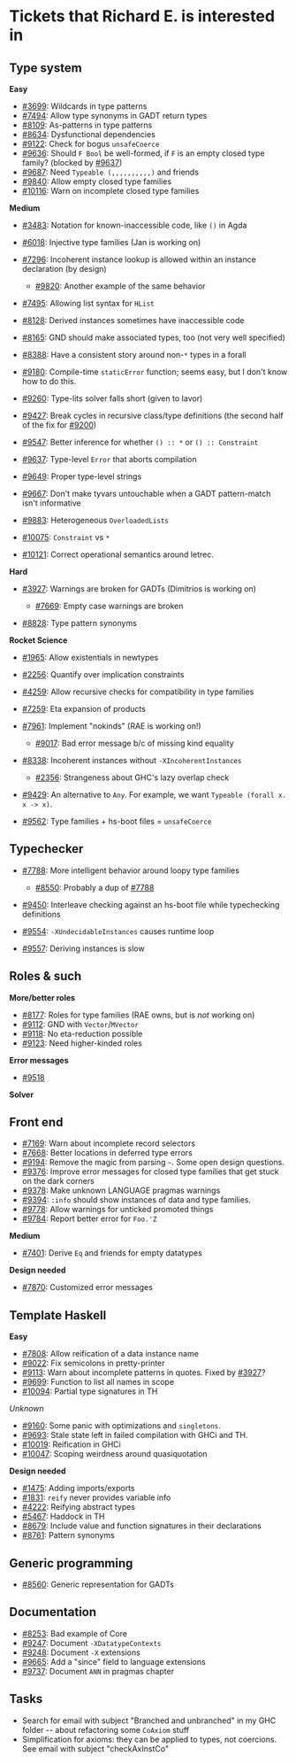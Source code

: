 # Tickets that Richard E. is interested in

## Type system

**Easy**

- [\#3699](https://gitlab.haskell.org//ghc/ghc/issues/3699): Wildcards in type patterns
- [\#7494](https://gitlab.haskell.org//ghc/ghc/issues/7494): Allow type synonyms in GADT return types
- [\#8109](https://gitlab.haskell.org//ghc/ghc/issues/8109): As-patterns in type patterns
- [\#8634](https://gitlab.haskell.org//ghc/ghc/issues/8634): Dysfunctional dependencies
- [\#9122](https://gitlab.haskell.org//ghc/ghc/issues/9122): Check for bogus `unsafeCoerce`
- [\#9636](https://gitlab.haskell.org//ghc/ghc/issues/9636): Should `F Bool` be well-formed, if `F` is an empty closed type family? (blocked by [\#9637](https://gitlab.haskell.org//ghc/ghc/issues/9637))
- [\#9687](https://gitlab.haskell.org//ghc/ghc/issues/9687): Need `Typeable (,,,,,,,,,,)` and friends
- [\#9840](https://gitlab.haskell.org//ghc/ghc/issues/9840): Allow empty closed type families
- [\#10116](https://gitlab.haskell.org//ghc/ghc/issues/10116): Warn on incomplete closed type families

**Medium**

- [\#3483](https://gitlab.haskell.org//ghc/ghc/issues/3483): Notation for known-inaccessible code, like `()` in Agda
- [\#6018](https://gitlab.haskell.org//ghc/ghc/issues/6018): Injective type families (Jan is working on)
- [\#7296](https://gitlab.haskell.org//ghc/ghc/issues/7296): Incoherent instance lookup is allowed within an instance declaration (by design)

  - [\#9820](https://gitlab.haskell.org//ghc/ghc/issues/9820): Another example of the same behavior
- [\#7495](https://gitlab.haskell.org//ghc/ghc/issues/7495): Allowing list syntax for `HList`
- [\#8128](https://gitlab.haskell.org//ghc/ghc/issues/8128): Derived instances sometimes have inaccessible code
- [\#8165](https://gitlab.haskell.org//ghc/ghc/issues/8165): GND should make associated types, too (not very well specified)
- [\#8388](https://gitlab.haskell.org//ghc/ghc/issues/8388): Have a consistent story around non-`*` types in a forall
- [\#9180](https://gitlab.haskell.org//ghc/ghc/issues/9180): Compile-time `staticError` function; seems easy, but I don't know how to do this.
- [\#9260](https://gitlab.haskell.org//ghc/ghc/issues/9260): Type-lits solver falls short (given to Iavor)
- [\#9427](https://gitlab.haskell.org//ghc/ghc/issues/9427): Break cycles in recursive class/type definitions (the second half of the fix for [\#9200](https://gitlab.haskell.org//ghc/ghc/issues/9200))
- [\#9547](https://gitlab.haskell.org//ghc/ghc/issues/9547): Better inference for whether `() :: *` or `() :: Constraint`
- [\#9637](https://gitlab.haskell.org//ghc/ghc/issues/9637): Type-level `Error` that aborts compilation
- [\#9649](https://gitlab.haskell.org//ghc/ghc/issues/9649): Proper type-level strings
- [\#9667](https://gitlab.haskell.org//ghc/ghc/issues/9667): Don't make tyvars untouchable when a GADT pattern-match isn't informative
- [\#9883](https://gitlab.haskell.org//ghc/ghc/issues/9883): Heterogeneous `OverloadedLists`
- [\#10075](https://gitlab.haskell.org//ghc/ghc/issues/10075): `Constraint` vs `*`
- [\#10121](https://gitlab.haskell.org//ghc/ghc/issues/10121): Correct operational semantics around letrec.

**Hard**

- [\#3927](https://gitlab.haskell.org//ghc/ghc/issues/3927): Warnings are broken for GADTs (Dimitrios is working on)

  - [\#7669](https://gitlab.haskell.org//ghc/ghc/issues/7669): Empty case warnings are broken
- [\#8828](https://gitlab.haskell.org//ghc/ghc/issues/8828): Type pattern synonyms

**Rocket Science**

- [\#1965](https://gitlab.haskell.org//ghc/ghc/issues/1965): Allow existentials in newtypes
- [\#2256](https://gitlab.haskell.org//ghc/ghc/issues/2256): Quantify over implication constraints
- [\#4259](https://gitlab.haskell.org//ghc/ghc/issues/4259): Allow recursive checks for compatibility in type families
- [\#7259](https://gitlab.haskell.org//ghc/ghc/issues/7259): Eta expansion of products
- [\#7961](https://gitlab.haskell.org//ghc/ghc/issues/7961): Implement "nokinds" (RAE is working on!)

  - [\#9017](https://gitlab.haskell.org//ghc/ghc/issues/9017): Bad error message b/c of missing kind equality
- [\#8338](https://gitlab.haskell.org//ghc/ghc/issues/8338): Incoherent instances without `-XIncoherentInstances`

  - [\#2356](https://gitlab.haskell.org//ghc/ghc/issues/2356): Strangeness about GHC's lazy overlap check
- [\#9429](https://gitlab.haskell.org//ghc/ghc/issues/9429): An alternative to `Any`. For example, we want `Typeable (forall x. x -> x)`.
- [\#9562](https://gitlab.haskell.org//ghc/ghc/issues/9562): Type families + hs-boot files = `unsafeCoerce`

## Typechecker

- [\#7788](https://gitlab.haskell.org//ghc/ghc/issues/7788): More intelligent behavior around loopy type families

  - [\#8550](https://gitlab.haskell.org//ghc/ghc/issues/8550): Probably a dup of [\#7788](https://gitlab.haskell.org//ghc/ghc/issues/7788)
- [\#9450](https://gitlab.haskell.org//ghc/ghc/issues/9450): Interleave checking against an hs-boot file while typechecking definitions
- [\#9554](https://gitlab.haskell.org//ghc/ghc/issues/9554): `-XUndecidableInstances` causes runtime loop
- [\#9557](https://gitlab.haskell.org//ghc/ghc/issues/9557): Deriving instances is slow

## Roles & such

**More/better roles**

- [\#8177](https://gitlab.haskell.org//ghc/ghc/issues/8177): Roles for type families (RAE owns, but is *not* working on)
- [\#9112](https://gitlab.haskell.org//ghc/ghc/issues/9112): GND with `Vector`/`MVector`
- [\#9118](https://gitlab.haskell.org//ghc/ghc/issues/9118): No eta-reduction possible
- [\#9123](https://gitlab.haskell.org//ghc/ghc/issues/9123): Need higher-kinded roles

**Error messages**

- [\#9518](https://gitlab.haskell.org//ghc/ghc/issues/9518)

**Solver**

## Front end

- [\#7169](https://gitlab.haskell.org//ghc/ghc/issues/7169): Warn about incomplete record selectors
- [\#7668](https://gitlab.haskell.org//ghc/ghc/issues/7668): Better locations in deferred type errors
- [\#9194](https://gitlab.haskell.org//ghc/ghc/issues/9194): Remove the magic from parsing `~`. Some open design questions.
- [\#9376](https://gitlab.haskell.org//ghc/ghc/issues/9376): Improve error messages for closed type families that get stuck on the dark corners
- [\#9378](https://gitlab.haskell.org//ghc/ghc/issues/9378): Make unknown LANGUAGE pragmas warnings
- [\#9394](https://gitlab.haskell.org//ghc/ghc/issues/9394): `:info` should show instances of data and type families.
- [\#9778](https://gitlab.haskell.org//ghc/ghc/issues/9778): Allow warnings for unticked promoted things
- [\#9784](https://gitlab.haskell.org//ghc/ghc/issues/9784): Report better error for `Foo.'Z`

**Medium**

- [\#7401](https://gitlab.haskell.org//ghc/ghc/issues/7401): Derive `Eq` and friends for empty datatypes

**Design needed**

- [\#7870](https://gitlab.haskell.org//ghc/ghc/issues/7870): Customized error messages

## Template Haskell

**Easy**

- [\#7808](https://gitlab.haskell.org//ghc/ghc/issues/7808): Allow reification of a data instance name
- [\#9022](https://gitlab.haskell.org//ghc/ghc/issues/9022): Fix semicolons in pretty-printer
- [\#9113](https://gitlab.haskell.org//ghc/ghc/issues/9113): Warn about incomplete patterns in quotes. Fixed by [\#3927](https://gitlab.haskell.org//ghc/ghc/issues/3927)?
- [\#9699](https://gitlab.haskell.org//ghc/ghc/issues/9699): Function to list all names in scope
- [\#10094](https://gitlab.haskell.org//ghc/ghc/issues/10094): Partial type signatures in TH

*Unknown*

- [\#9160](https://gitlab.haskell.org//ghc/ghc/issues/9160): Some panic with optimizations and `singletons`.
- [\#9693](https://gitlab.haskell.org//ghc/ghc/issues/9693): Stale state left in failed compilation with GHCi and TH.
- [\#10019](https://gitlab.haskell.org//ghc/ghc/issues/10019): Reification in GHCi
- [\#10047](https://gitlab.haskell.org//ghc/ghc/issues/10047): Scoping weirdness around quasiquotation

**Design needed**

- [\#1475](https://gitlab.haskell.org//ghc/ghc/issues/1475): Adding imports/exports
- [\#1831](https://gitlab.haskell.org//ghc/ghc/issues/1831): `reify` never provides variable info
- [\#4222](https://gitlab.haskell.org//ghc/ghc/issues/4222): Reifying abstract types
- [\#5467](https://gitlab.haskell.org//ghc/ghc/issues/5467): Haddock in TH
- [\#8679](https://gitlab.haskell.org//ghc/ghc/issues/8679): Include value and function signatures in their declarations
- [\#8761](https://gitlab.haskell.org//ghc/ghc/issues/8761): Pattern synonyms

## Generic programming

- [\#8560](https://gitlab.haskell.org//ghc/ghc/issues/8560): Generic representation for GADTs

## Documentation

- [\#8253](https://gitlab.haskell.org//ghc/ghc/issues/8253): Bad example of Core
- [\#9247](https://gitlab.haskell.org//ghc/ghc/issues/9247): Document `-XDatatypeContexts`
- [\#9248](https://gitlab.haskell.org//ghc/ghc/issues/9248): Document `-X` extensions
- [\#9665](https://gitlab.haskell.org//ghc/ghc/issues/9665): Add a "since" field to language extensions
- [\#9737](https://gitlab.haskell.org//ghc/ghc/issues/9737): Document `ANN` in pragmas chapter

## Tasks

- Search for email with subject "Branched and unbranched" in my GHC folder -- about refactoring some `CoAxiom` stuff
- Simplification for axioms: they can be applied to types, not coercions. See email with subject "checkAxInstCo"
